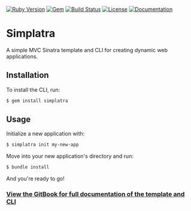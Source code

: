 [![Ruby Version](https://img.shields.io/badge/ruby-~%3E%202.5-red.svg)](https://github.com/simplatra/simplatra/blob/456ec0ab9660ea0855b985c41db648fa724f21a5/simplatra.gemspec#L23)
[![Gem](https://img.shields.io/gem/v/simplatra.svg)](https://rubygems.org/gems/simplatra)
[![Build Status](https://travis-ci.org/simplatra/simplatra.svg?branch=master)](https://travis-ci.org/simplatra/simplatra)
[![License](https://img.shields.io/github/license/simplatra/simplatra.svg)](https://github.com/simplatra/simplatra/blob/master/LICENSE)
[![Documentation](https://img.shields.io/badge/docs-gitbook-blue.svg)](https://simplatra.gitbook.io/simplatra)

# Simplatra

A simple MVC Sinatra template and CLI for creating dynamic web applications.

## Installation

To install the CLI, run:

```bash
$ gem install simplatra
```

## Usage

Initialize a new application with:

```bash
$ simplatra init my-new-app
```

Move into your new application's directory and run:

```bash
$ bundle install
```

And you're ready to go!

### [View the GitBook for full documentation of the template and CLI](https://simplatra.gitbook.io/simplatra/)